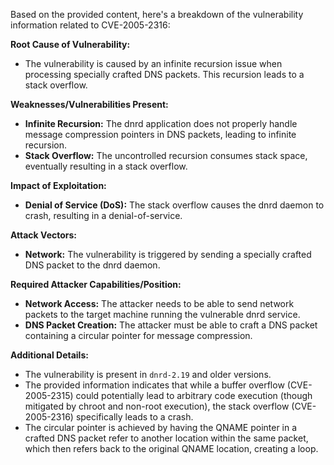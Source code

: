Based on the provided content, here's a breakdown of the vulnerability information related to CVE-2005-2316:

**Root Cause of Vulnerability:**
- The vulnerability is caused by an infinite recursion issue when processing specially crafted DNS packets. This recursion leads to a stack overflow.

**Weaknesses/Vulnerabilities Present:**
- **Infinite Recursion:** The dnrd application does not properly handle message compression pointers in DNS packets, leading to infinite recursion.
- **Stack Overflow:** The uncontrolled recursion consumes stack space, eventually resulting in a stack overflow.

**Impact of Exploitation:**
- **Denial of Service (DoS):** The stack overflow causes the dnrd daemon to crash, resulting in a denial-of-service.

**Attack Vectors:**
- **Network:** The vulnerability is triggered by sending a specially crafted DNS packet to the dnrd daemon.

**Required Attacker Capabilities/Position:**
- **Network Access:** The attacker needs to be able to send network packets to the target machine running the vulnerable dnrd service.
- **DNS Packet Creation:** The attacker must be able to craft a DNS packet containing a circular pointer for message compression.

**Additional Details:**
- The vulnerability is present in `dnrd-2.19` and older versions.
- The provided information indicates that while a buffer overflow (CVE-2005-2315) could potentially lead to arbitrary code execution (though mitigated by chroot and non-root execution), the stack overflow (CVE-2005-2316) specifically leads to a crash.
- The circular pointer is achieved by having the QNAME pointer in a crafted DNS packet refer to another location within the same packet, which then refers back to the original QNAME location, creating a loop.